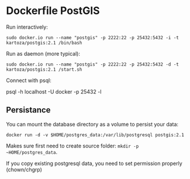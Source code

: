 # Dockerfile PostGIS

Run interactively:

```
sudo docker.io run --name "postgis" -p 2222:22 -p 25432:5432 -i -t kartoza/postgis:2.1 /bin/bash
```

Run as daemon (more typical):

```
sudo docker.io run --name "postgis" -p 2222:22 -p 25432:5432 -d -t kartoza/postgis:2.1 /start.sh
```

Connect with psql:


psql -h localhost -U docker -p 25432 -l





## Persistance

You can mount the database directory as a volume to persist your data:

`docker run -d -v $HOME/postgres_data:/var/lib/postgresql postgis:2.1`

Makes sure first need to create source folder: `mkdir -p ~HOME/postgres_data`.

If you copy existing postgresql data, you need to set permission properly (chown/chgrp)


